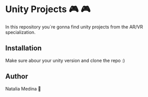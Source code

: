 # Unity Projects :video_game: :video_game:

In this repository you´re gonna find unity projects from the AR/VR specialization.

## Installation

Make sure abour your unity version and clone the repo :)

## Author

Natalia Medina :cherry_blossom:


